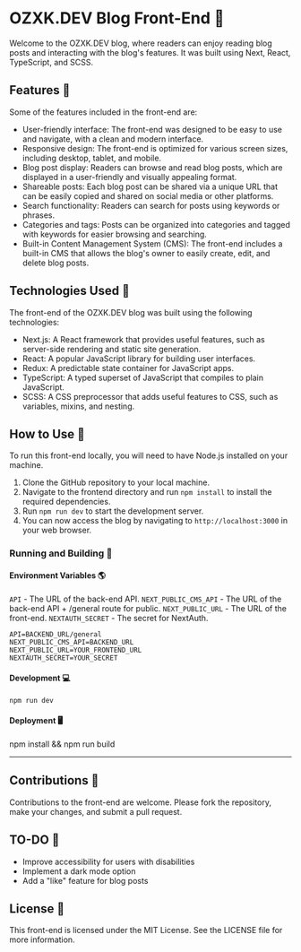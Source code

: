 # OZXK.DEV Blog Front-End 🎨

Welcome to the OZXK.DEV blog, where readers can enjoy reading blog posts and interacting with the blog's features. It was built using Next, React, TypeScript, and SCSS.

## Features 🌟

Some of the features included in the front-end are:

- User-friendly interface: The front-end was designed to be easy to use and navigate, with a clean and modern interface.
- Responsive design: The front-end is optimized for various screen sizes, including desktop, tablet, and mobile.
- Blog post display: Readers can browse and read blog posts, which are displayed in a user-friendly and visually appealing format.
- Shareable posts: Each blog post can be shared via a unique URL that can be easily copied and shared on social media or other platforms.
- Search functionality: Readers can search for posts using keywords or phrases.
- Categories and tags: Posts can be organized into categories and tagged with keywords for easier browsing and searching.
- Built-in Content Management System (CMS): The front-end includes a built-in CMS that allows the blog's owner to easily create, edit, and delete blog posts.

## Technologies Used 💫

The front-end of the OZXK.DEV blog was built using the following technologies:

- Next.js: A React framework that provides useful features, such as server-side rendering and static site generation.
- React: A popular JavaScript library for building user interfaces.
- Redux: A predictable state container for JavaScript apps.
- TypeScript: A typed superset of JavaScript that compiles to plain JavaScript.
- SCSS: A CSS preprocessor that adds useful features to CSS, such as variables, mixins, and nesting.

## How to Use 📝

To run this front-end locally, you will need to have Node.js installed on your machine.

1. Clone the GitHub repository to your local machine.
2. Navigate to the frontend directory and run `npm install` to install the required dependencies.
3. Run `npm run dev` to start the development server.
4. You can now access the blog by navigating to `http://localhost:3000` in your web browser.

### Running and Building 🎁

#### Environment Variables 🌎

`API` - The URL of the back-end API.
`NEXT_PUBLIC_CMS_API` - The URL of the back-end API + /general route for public.
`NEXT_PUBLIC_URL` - The URL of the front-end.
`NEXTAUTH_SECRET` - The secret for NextAuth.

```
API=BACKEND_URL/general
NEXT_PUBLIC_CMS_API=BACKEND_URL
NEXT_PUBLIC_URL=YOUR_FRONTEND_URL
NEXTAUTH_SECRET=YOUR_SECRET
```

#### Development 💻

```
npm run dev
```

#### Deployment 🖥️

npm install && npm run build

<hr>

## Contributions 👐

Contributions to the front-end are welcome. Please fork the repository, make your changes, and submit a pull request.

## TO-DO 📝

- Improve accessibility for users with disabilities
- Implement a dark mode option
- Add a "like" feature for blog posts

## License 📜

This front-end is licensed under the MIT License. See the LICENSE file for more information.
